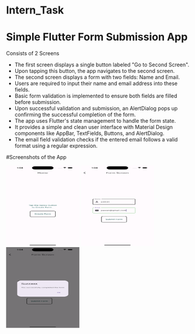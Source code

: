 # Intern_Task

# Simple Flutter Form Submission App

Consists of 2 Screens


* The first screen displays a single button labeled "Go to Second Screen".
* Upon tapping this button, the app navigates to the second screen.
* The second screen displays a form with two fields: Name and Email.
* Users are required to input their name and email address into these fields.
* Basic form validation is implemented to ensure both fields are filled before submission.
* Upon successful validation and submission, an AlertDialog pops up confirming the successful completion of the form.
* The app uses Flutter's state management to handle the form state.
* It provides a simple and clean user interface with Material Design components like AppBar, TextFields, Buttons, and AlertDialog.
* The email field validation checks if the entered email follows a valid format using a regular expression.

#Screenshots of the App

<img src="assets/images/S1.png" width="200" height="220">
<img src="assets/images/S2.png" width="200" height="220"> 
<img src="assets/images/S3.png" width="200" height="220"> 
